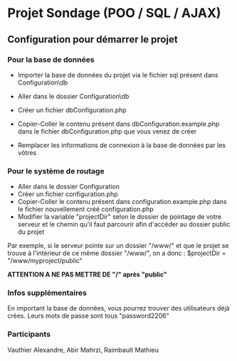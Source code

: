 # Projet Sondage (POO / SQL / AJAX)

## Configuration pour démarrer le projet

### Pour la base de données

* Importer la base de données du projet via le fichier sql présent dans Configuration\db

* Aller dans le dossier Configuration\db
* Créer un fichier dbConfiguration.php
* Copier-Coller le contenu présent dans dbConfiguration.example.php dans le fichier dbConfiguration.php que vous venez de créer
* Remplacer les informations de connexion à la base de données par les vôtres 

### Pour le système de routage

* Aller dans le dossier Configuration
* Créer un fichier configuration.php
* Copier-Coller le contenu présent dans configuration.example.php dans le fichier nouvellement créé configuration.php 
* Modifier la variable "projectDir" selon le dossier de pointage de votre serveur et le chemin qu'il faut parcourir afin d'accéder au dossier public du projet


Par exemple, si le serveur pointe sur un dossier "/www/" et que le projet se trouve à l'intèrieur de ce même dossier "/www/", on a donc :
$projectDir = "/www/myproject/public"

**ATTENTION A NE PAS METTRE DE "/" après "public"**

### Infos supplémentaires 

En important la base de données, vous pourrez trouver des utilisateurs déjà crées. Leurs mots de passe sont tous "password2206"

### Participants

Vauthier Alexandre, Abir Mahrzi, Raimbault Mathieu 